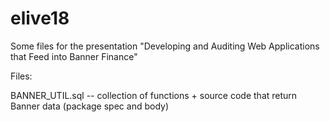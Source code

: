 # elive18

Some files for the presentation "Developing and Auditing Web Applications that Feed into Banner Finance" 

Files:

BANNER_UTIL.sql -- collection of functions + source code that return Banner data (package spec and body)

